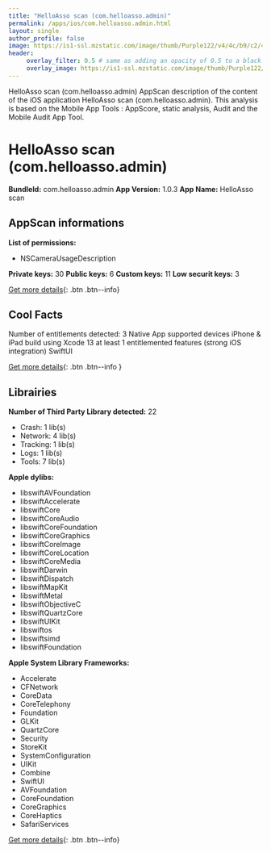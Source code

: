 ```yaml
---
title: "HelloAsso scan (com.helloasso.admin)"
permalink: /apps/ios/com.helloasso.admin.html
layout: single
author_profile: false
image: https://is1-ssl.mzstatic.com/image/thumb/Purple122/v4/4c/b9/c2/4cb9c261-731e-2725-b5df-03b99b33e8ba/AppIcon-0-0-1x_U007emarketing-0-0-0-7-0-0-sRGB-0-0-0-GLES2_U002c0-512MB-85-220-0-0.png/512x512bb.jpg
header: 
     overlay_filter: 0.5 # same as adding an opacity of 0.5 to a black background
     overlay_image: https://is1-ssl.mzstatic.com/image/thumb/Purple122/v4/4c/b9/c2/4cb9c261-731e-2725-b5df-03b99b33e8ba/AppIcon-0-0-1x_U007emarketing-0-0-0-7-0-0-sRGB-0-0-0-GLES2_U002c0-512MB-85-220-0-0.png/512x512bb.jpg
---
```

HelloAsso scan (com.helloasso.admin) AppScan description of the content of the iOS application HelloAsso scan (com.helloasso.admin). This analysis is based on the Mobile App Tools : AppScore, static analysis, Audit and the Mobile Audit App Tool.

# HelloAsso scan (com.helloasso.admin)

**BundleId:** com.helloasso.admin
**App Version:** 1.0.3
**App Name:** HelloAsso scan


## AppScan informations 

**List of permissions:** 
- NSCameraUsageDescription
  
  
**Private keys:** 30
**Public keys:** 6
**Custom keys:** 11
**Low securit keys:** 3
  
[Get more details](/pricing.html){: .btn .btn--info}

## Cool Facts

Number of entitlements detected: 3
Native App
supported devices iPhone & iPad
build using Xcode 13
at least 1 entitlemented features (strong iOS integration)
SwiftUI
  
[Get more details](/pricing.html){: .btn .btn--info }

## Librairies 
**Number of Third Party Library detected:** 22
- Crash: 1 lib(s)
- Network: 4 lib(s)
- Tracking: 1 lib(s)
- Logs: 1 lib(s)
- Tools: 7 lib(s)


**Apple dylibs:**
- libswiftAVFoundation
- libswiftAccelerate
- libswiftCore
- libswiftCoreAudio
- libswiftCoreFoundation
- libswiftCoreGraphics
- libswiftCoreImage
- libswiftCoreLocation
- libswiftCoreMedia
- libswiftDarwin
- libswiftDispatch
- libswiftMapKit
- libswiftMetal
- libswiftObjectiveC
- libswiftQuartzCore
- libswiftUIKit
- libswiftos
- libswiftsimd
- libswiftFoundation


**Apple System Library Frameworks:**
- Accelerate
- CFNetwork
- CoreData
- CoreTelephony
- Foundation
- GLKit
- QuartzCore
- Security
- StoreKit
- SystemConfiguration
- UIKit
- Combine
- SwiftUI
- AVFoundation
- CoreFoundation
- CoreGraphics
- CoreHaptics
- SafariServices


  
[Get more details](/pricing.html){: .btn .btn--info}

